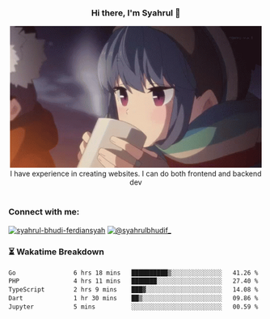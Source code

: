 ### <div align="center">Hi there, I'm Syahrul 🚀</div>

<div align="center">
  <img src="./img/rin.gif" alt="Rin GIF">
</div>



<div align="center">I have experience in creating websites. I can do both frontend and backend dev</div>


<br/>


<h3 align="left">Connect with me:</h3>
<p align="left">
<a href="https://www.linkedin.com/in/syahrul-bhudi-ferdiansyah-792024251/" target="blank"><img align="center" src="https://raw.githubusercontent.com/rahuldkjain/github-profile-readme-generator/master/src/images/icons/Social/linked-in-alt.svg" alt="syahrul-bhudi-ferdiansyah" height="30" width="40" /></a>
<a href="https://www.instagram.com/syahrulbhudif_/" target="blank"><img align="center" src="https://raw.githubusercontent.com/rahuldkjain/github-profile-readme-generator/master/src/images/icons/Social/instagram.svg" alt="@syahrulbhudif_" height="30" width="40" /></a>
</p>


### ⏳ Wakatime Breakdown

<!--START_SECTION:waka-->

```txt
Go                6 hrs 18 mins   ██████████▒░░░░░░░░░░░░░░   41.26 %
PHP               4 hrs 11 mins   ███████░░░░░░░░░░░░░░░░░░   27.40 %
TypeScript        2 hrs 9 mins    ███▓░░░░░░░░░░░░░░░░░░░░░   14.08 %
Dart              1 hr 30 mins    ██▒░░░░░░░░░░░░░░░░░░░░░░   09.86 %
Jupyter           5 mins          ░░░░░░░░░░░░░░░░░░░░░░░░░   00.59 %
```

<!--END_SECTION:waka-->
